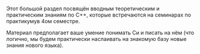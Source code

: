 Этот большой раздел посвящён вводным теоретическим и практическим знаниям по C++, которые встречаются на семинарах по практикумув 4ом семестре. 

Материал предполагает ваше умение понимать Си и писать на нём (что логично, мы будем практически наслаивать на знакомую базу новые знания нового языка).   